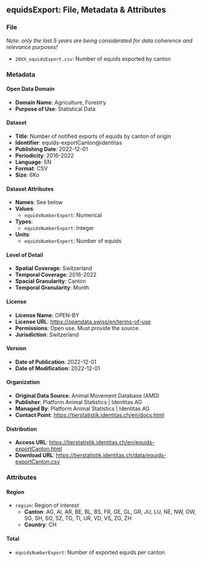 ## equidsExport: File, Metadata & Attributes

### **File**
*Note: only the last 5 years are being considerated for data coherence and relevance purposes!*
- ```20XX_equidsExport.csv```: Number of equids exported by canton

### **Metadata**

#### Open Data Domain
- **Domain Name**: Agriculture, Forestry
- **Purpose of Use**: Statistical Data

#### Dataset
- **Title**: Number of notified exports of equids by canton of origin
- **Identifier**: equids-exportCanton@identitas
- **Publishing Date**: 2022-12-01
- **Periodicity**: 2016-2022
- **Language**: EN
- **Format**: CSV
- **Size**: 6Ko

#### Dataset Attributes
- **Names**: See below
- **Values**:
  - ```equidsNumberExport```: Numerical 
- **Types**:
  - ```equidsNumberExport```: Integer 
- **Units**:
  - ```equidsNumberExport```: Number of equids 
  
#### Level of Detail
- **Spatial Coverage**: Switzerland
- **Temporal Coverage**: 2016-2022
- **Spacial Granularity**: Canton
- **Temporal Granularity**: Month

#### License
- **License Name**: OPEN-BY
- **License URL**: https://opendata.swiss/en/terms-of-use
- **Permissions**: Open use. Must provide the source.
- **Jurisdiction**: Switzerland

#### Version
- **Date of Publication**: 2022-12-01
- **Date of Modification**: 2022-12-01

#### Organization
- **Original Data Source**: Animal Movement Database (AMD)
- **Publisher**: Platform Animal Statistics | Identitas AG
- **Managed By**: Platform Animal Statistics | Identitas AG
- **Contact Point**: https://tierstatistik.identitas.ch/en/docs.html

#### Distribution
- **Access URL**: https://tierstatistik.identitas.ch/en/equids-exportCanton.html
- **Download URL**: https://tierstatistik.identitas.ch/data/equids-exportCanton.csv

### **Attributes**

#### Region
- ```region```: Region of interest 
  - **Canton**: AG, AI, AR, BE, BL, BS, FR, GE, GL, GR, JU, LU, NE, NW, OW, SG, SH, SO, SZ, TG, TI, UR, VD, VS, ZG, ZH 
  - **Country**: CH 

#### Total
- ```equidsNumberExport```: Number of exported equids per canton
